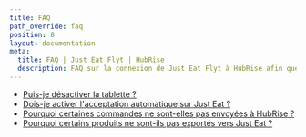 ```yaml
---
title: FAQ
path_override: faq
position: 8
layout: documentation
meta:
  title: FAQ | Just Eat Flyt | HubRise
  description: FAQ sur la connexion de Just Eat Flyt à HubRise afin que votre logiciel de caisse fonctionne harmonieusement avec d'autres apps. Connectez les apps et synchronisez vos données.
---
```


- [Puis-je désactiver la tablette ?](/apps/just-eat-flyt/faqs/turn-off-orderpad)
- [Dois-je activer l'acceptation automatique sur Just Eat ?](/apps/just-eat-flyt/faqs/auto-accept)
- [Pourquoi certaines commandes ne sont-elles pas envoyées à HubRise ?](/apps/just-eat-flyt/faqs/orders-not-sent)
- [Pourquoi certains produits ne sont-ils pas exportés vers Just Eat ?](/apps/just-eat-flyt/faqs/products-not-pushed)
